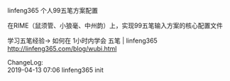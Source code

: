 linfeng365 个人99五笔方案配置

在RIME（鼠须管、小狼毫、中州韵）上，实现99五笔输入方案的核心配置文件

学习五笔经验→ 
如何在 1小时内学会 五笔 | linfeng365  
http://linfeng365.com/blog/wubi.html

ChangeLog:  
2019-04-13 07:06 linfeng365 init  
